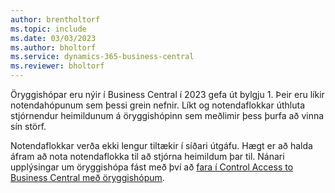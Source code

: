 ```yaml
---
author: brentholtorf
ms.topic: include
ms.date: 03/03/2023
ms.author: bholtorf
ms.service: dynamics-365-business-central
ms.reviewer: bholtorf
---
```


Öryggishópar eru nýir í Business Central í 2023 gefa út bylgju 1. Þeir eru líkir notendahópunum sem þessi grein nefnir. Líkt og notendaflokkar úthluta stjórnendur heimildunum á öryggishópinn sem meðlimir þess þurfa að vinna sín störf.

Notendaflokkar verða ekki lengur tiltækir í síðari útgáfu. Hægt er að halda áfram að nota notendaflokka til að stjórna heimildum þar til. Nánari upplýsingar um öryggishópa fást með því að [fara í Control Access to Business Central með öryggishópum](../ui-security-groups.md).
